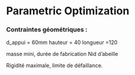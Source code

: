 # Parametric Optimization

### Contraintes géométriques :
d_appui = 60mm
hauteur = 40
longueur =120

masse mini, durée de fabrication
Nid d’abeille

Rigidité maximale, limite de défaillance.
